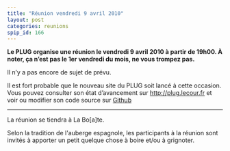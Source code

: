 ```yaml
---
title: "Réunion vendredi 9 avril 2010"
layout: post
categories: reunions
spip_id: 166
---
```

**Le PLUG organise une réunion le vendredi 9 avril 2010 à partir de 19h00. À noter, ça n’est pas le 1er vendredi du mois, ne vous trompez pas.**

Il n’y a pas encore de sujet de prévu.

Il est fort probable que le nouveau site du PLUG soit lancé à cette occasion. 
Vous pouvez consulter son état d’avancement sur <http://plug.lecour.fr> et voir ou modifier son code source sur [Github](http://github.com/jlecour/jekyll_plugfr/)

----
La réunion se tiendra à La Bo\[a\]te.

Selon la tradition de l'auberge espagnole, les participants à la réunion sont invités à apporter un petit quelque chose à boire et/ou à grignoter.